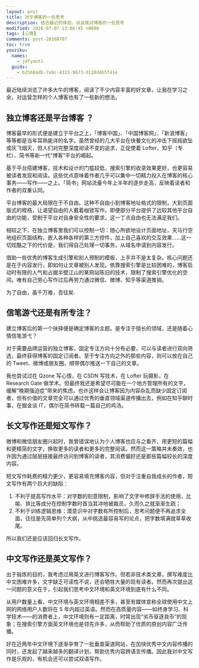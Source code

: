 ```yaml
---
layout: post
title: 对于博客的一些思考
description: 结合最近的体验，谈谈我对博客的一些思考
modified: 2016-07-07 13:06:45 +0800
tags: [心情]
comments: post-20160707
toc: true
youziku:
  names:
    - jdfyanti
  guids:
    - b25684db-7a9c-4315-9673-d120d4b5f41e
---
```


最近陆续浏览了许多大牛的博客，阅读了不少内容丰富的好文章，让我在学习之余，对运营怎样的个人博客也有了一些新的想法。

## 独立博客还是平台博客 ？

博客最早的形式便是建立于平台之上，「博客中国」、「中国博客网」、「新浪博客」等等都是当年耳熟能详的名字。虽然曾经的几大平台在快餐文化的冲击下摇摇欲坠或灰飞烟灭，但人们对完整深度阅读不变的追求，正促使着 Lofter、知乎（专栏）、简书等新一代“博客”平台的崛起。

基于平台搭建博客，技术和设计的门槛较低，搜索引擎的收录效果更好，也更容易被读者发现和阅读。这些优点意味着作者几乎可以集中一切精力投入在博客的核心事务——写作——之上。「简书」网站流量今年上半年的逐步走高，反映着读者和作者的双重认同。

平台博客的最大局限在于不自由。这种不自由小到博客地址格式的限制，大到页面版式的桎梏，让渴望自由的人戴着枷锁写作。即便部分平台提供了远较其他平台自由的功能，受制于平台对自身安全性的要求，这一丁点自由也无法满足我们。

相较之下，在独立博客里我们可以控制一切：随心所欲地设计页面地址，天马行空地组织页面结构，嵌入各种各样的第三方控件，加上自己喜欢的交互效果……这一切炫酷之下的代价是，我们得自己处理一切事务，从域名申请到内容发行。

借助一些优秀的博客生成引擎和别人预制的模板，上手并不是太复杂。核心问题还是在于内容发行，即如何让文章被别人发现。依靠搜索引擎是比较困难的，博客启动时有限的人气和占据半壁江山的某网站陈旧的技术，限制了搜索引擎优化的空间。唯有自己劳心写作过后再劳力通过微信、微博、知乎等渠道推销。

<span class="jdfyanti">为了自由，虽千万难，吾往矣.</span>

## 信笔游弋还是有所专注？

建立博客后的第一个抉择便是确定博客的主题。是专注于擅长的领域，还是随着心情信笔游弋？

对于需要品牌运营的独立博客，固定专注方向十分有必要，可以与读者进行双向筛选，最终获得博客的固定订阅者。至于专注方向之外的那些内容，则可以放在自己的 Tweet、微博或朋友圈，顺带偶尔推送一下自己的文章。

我也尝试过在 Qzone 写心情，在 CSDN 写技术，在 Lofter 玩摄影，在 Research Gate 做学术。但最终我还是希望尽可能在一个地方管理所有的文字，缓解“晚期强迫症”带来的焦虑。也许这样会让博客因为内容杂乱而缺少固定订阅者，但有价值的文章完全可以通过优秀的垂直领域渠道传播出去，例如在知乎聊时事，在掘金谈 IT，偶尔在简书转载一篇自己的鸡汤。

## 长文写作还是短文写作？

微博和微信朋友圈兴起时，我曾错误地认为个人博客也应与之看齐，用更短的篇幅和更精简的文字，换取更多的读者和更多的完整阅读。然而这一策略并未奏效，也许因为通过层层链接最终访问到博客的读者，其消费偏好还是那些篇幅较长的深度内容。

短文写作耗费的精力更少，更容易填充博客内容，但对于注重自我成长的作者，短文写作有两个巨大的缺陷：

1. 不利于提高写作水平：对字数的刻意限制，影响了文字中修辞手法的使用，比喻、排比等成分在控制字数时首当其冲地被裁员，久而久之就渐渐生疏；
2. 不利于训练逻辑思维：潜意识中对字数有所控制后，思考问题便不再追求全面，往往是先简单列个大纲，从中挑选最容易写的论点，把字数填满就草草收尾。

所以我们还是应该回归长文写作。

## 中文写作还是英文写作？

出于锻炼的目的，我考虑过用英文进行博客写作。但若非技术类文章，撰写难度比中文困难许多，文字缺乏可读性不说，还会牺牲大量的现有读者。然而再次提出这一问题的意义在于，引起我们思考中文环境和英文环境到底有什么不同。

从用户数量上看，中文环境与英文环境相差不多，甚至有媒体宣称全球使用中文上网的网络用户人数将在 5 年内超过英语。然而在高质量内容——如终身学习、科学技术——的消费者上，中文环境则有一定距离，时常出现“劣币驱逐良币”的现象；在搜索引擎方面英文环境也是领先许多，从而帮助了优质的原创内容广泛传播。

好在近两年中文环境下逐渐孕育了一批垂直渠道网站，在加快优秀中文内容传播的同时，还发起了越来越多的翻译计划，帮助优秀内容跨语言传播。因此我对中文写作是乐观的，有机会还可以尝试双语写作。
